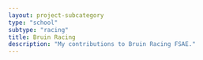 ```yaml
---
layout: project-subcategory
type: "school"
subtype: "racing"
title: Bruin Racing
description: "My contributions to Bruin Racing FSAE."
---
```



